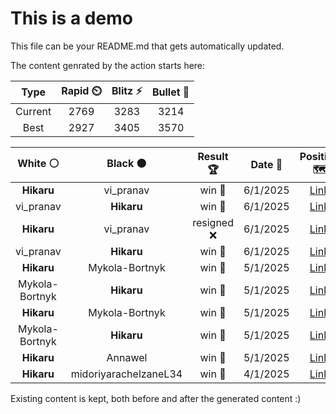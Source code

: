 # This is a demo

This file can be your README.md that gets automatically updated.

The content genrated by the action starts here:

<!--START_SECTION:chessStats-->
<!-- Automatically generated with https://github.com/Balastrong/chess-stats-action -->

| Type | Rapid ⏲️ | Blitz ⚡ | Bullet 🔫 |
|:---:|:---:|:---:|:---:|
| Current | 2769 | 3283 | 3214 |
| Best | 2927 | 3405 | 3570 |

| White ⚪ | Black ⚫ | Result 🏆 | Date 📅 | Position 🗺️ | Type 🕕 |
|:---:|:---:|:---:|:---:|:---:|:---:|
| **Hikaru** | vi_pranav | win 🥇 | 6/1/2025 | <a href="http://www.ee.unb.ca/cgi-bin/tervo/fen.pl?select=2rq1rk1/5p2/2n1N1pb/pp1Np2P/4P1p1/1PP2P2/PB1Q4/1K1R3R b - -">Link</a> | Blitz |
| vi_pranav | **Hikaru** | win 🥇 | 6/1/2025 | <a href="http://www.ee.unb.ca/cgi-bin/tervo/fen.pl?select=8/5pk1/3p2p1/1q1Pp2p/4Pb2/7P/4RPP1/1r3QNK w - -">Link</a> | Blitz |
| **Hikaru** | vi_pranav | resigned ❌ | 6/1/2025 | <a href="http://www.ee.unb.ca/cgi-bin/tervo/fen.pl?select=8/1kp3P1/1pbq4/5Q2/8/p2P4/5N2/6K1 b - -">Link</a> | Blitz |
| vi_pranav | **Hikaru** | win 🥇 | 6/1/2025 | <a href="http://www.ee.unb.ca/cgi-bin/tervo/fen.pl?select=8/pb2kpp1/4p3/2p5/BP3q2/b5NP/5P1K/5Q2 w - -">Link</a> | Blitz |
| **Hikaru** | Mykola-Bortnyk | win 🥇 | 5/1/2025 | <a href="http://www.ee.unb.ca/cgi-bin/tervo/fen.pl?select=8/8/8/8/4K3/5R2/6k1/8 b - -">Link</a> | Blitz |
| Mykola-Bortnyk | **Hikaru** | win 🥇 | 5/1/2025 | <a href="http://www.ee.unb.ca/cgi-bin/tervo/fen.pl?select=8/p7/1p1B4/3P1k1B/2P1nP2/r7/3K4/8 w - -">Link</a> | Blitz |
| **Hikaru** | Mykola-Bortnyk | win 🥇 | 5/1/2025 | <a href="http://www.ee.unb.ca/cgi-bin/tervo/fen.pl?select=8/p6k/5Q2/qpP5/8/bP3PPb/P3K2P/R7 b - -">Link</a> | Blitz |
| Mykola-Bortnyk | **Hikaru** | win 🥇 | 5/1/2025 | <a href="http://www.ee.unb.ca/cgi-bin/tervo/fen.pl?select=8/5p2/5P2/1P4P1/6N1/2k5/4p3/2K5 w - -">Link</a> | Blitz |
| **Hikaru** | Annawel | win 🥇 | 5/1/2025 | <a href="http://www.ee.unb.ca/cgi-bin/tervo/fen.pl?select=6Q1/1P3p2/2p5/2b2qk1/8/1PB4R/P4rP1/3R3K b - -">Link</a> | Blitz |
| **Hikaru** | midoriyarachelzaneL34 | win 🥇 | 4/1/2025 | <a href="http://www.ee.unb.ca/cgi-bin/tervo/fen.pl?select=3B4/5k2/7p/8/8/1p3p1P/1P1K4/8 b - -">Link</a> | Blitz |

<!--END_SECTION:chessStats-->

Existing content is kept, both before and after the generated content :)
